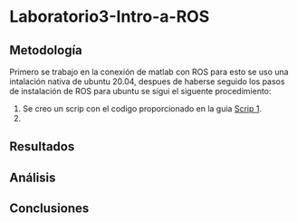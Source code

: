 # Laboratorio3-Intro-a-ROS

## Metodología
Primero se trabajo en la conexión de matlab con ROS para esto se uso una intalación nativa de ubuntu 20.04, despues de haberse seguido los pasos de instalación de ROS para ubuntu se sigui el siguente procedimiento:
1. Se creo un scrip con el codigo proporcionado en la guia [Scrip 1](https://github.com/anhernadezdu/Laboratorio3-Intro-a-ROS/blob/main/MatlabLab3.m).
2. 

## Resultados

## Análisis

## Conclusiones
